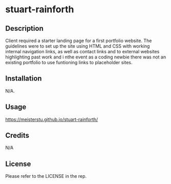 # stuart-rainforth

## Description

Client required a starter landing page for a first portfolio website.
The guidelines were to set up the site using HTML and CSS with working internal navigation links, as well as contact links and to external websites highlighting past work and i nthe event as a coding newbie there was not an existing portfolio to use funtioning links to placeholder sites.

## Installation

N/A.

## Usage

https://meisterstu.github.io/stuart-rainforth/

## Credits

N/A

## License

Please refer to the LICENSE in the rep.
